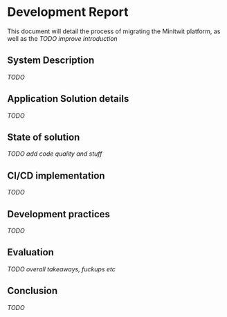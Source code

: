 # Development Report

This document will detail the process of migrating the Minitwit platform, as well as the 
*TODO improve introduction*



## System Description
*TODO*



## Application Solution details
*TODO*



## State of solution
*TODO add code quality and stuff*



## CI/CD implementation
*TODO*



## Development practices
*TODO*



## Evaluation
*TODO overall takeaways, fuckups etc*



## Conclusion
*TODO*


